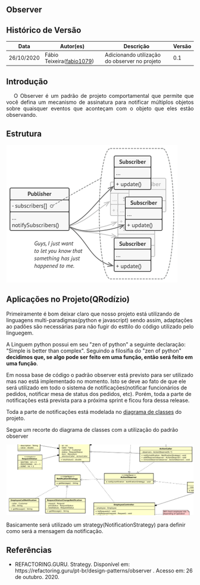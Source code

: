 ## Observer

## Histórico de Versão

<table>
  <thead>
    <tr>
      <th>Data</th>
      <th>Autor(es)</th>
      <th>Descrição</th>
      <th>Versão</th>
    </tr>
  </thead>

  <tbody>
    <tr>
      <td>26/10/2020</td>
      <td>
        Fábio Teixeira(<a target="blank" href="https://github.com/fabio1079">fabio1079</a>)
      </td>
      <td>Adicionando utilização do observer no projeto</td>
      <td>0.1</td>
    </tr>
  </tbody>
</table>

## Introdução

<p align="justify">&emsp;
O Observer é um padrão de projeto comportamental que permite que você defina um mecanismo de assinatura para notificar múltiplos objetos sobre quaisquer eventos que aconteçam com o objeto que eles estão observando.
</p>

## Estrutura

![Estrutura observer](../../images/design_patterns/observer.png)

## Aplicações no Projeto(QRodízio)

Primeiramente é bom deixar claro que nosso projeto está utilizando de linguagens multi-paradigmas(python e javascript) sendo assim, adaptações ao padões são necessárias para não fugir do esttilo do código utilizado pelo linguegem.

A Linguem python possui em seu "zen of python" a seguinte declaração: "Simple is better than complex". Seguindo a filosifia do "zen of python" **decidimos que, se algo pode ser feito em uma função, então será feito em uma função**.

Em nossa base de código o padrão observer está previsto para ser utilizado mas nao está implementado no momento. Isto se deve ao fato de que ele será utilizado em todo o sistema de notificações(notificar funcionários de pedidos, notificar mesa de status dos pedidos, etc). Porém, toda a parte de notificações está prevista para a próxima sprint e ficou fora dessa release. 


Toda a parte de notificações está modelada no [diagrama de classes](http://localhost:8080/2020.1_G10_QRodizio/modelagem/diagramas_estaticos/diagrama_classes.html#historico-de-versao) do projeto.

Segue um recorte do diagrama de classes com a utilização do padrão observer

![recorte observer](../../images/design_patterns/recorte-observer.png)

Basicamente será utilizado um strategy(NotificationStrategy) para definir como será a mensagem da notificação.

## Referências
<ul>
<li>
REFACTORING.GURU. Strategy. Disponível em: https://refactoring.guru/pt-br/design-patterns/observer . Acesso em: 26 de outubro. 2020.
</li>
</ul>
